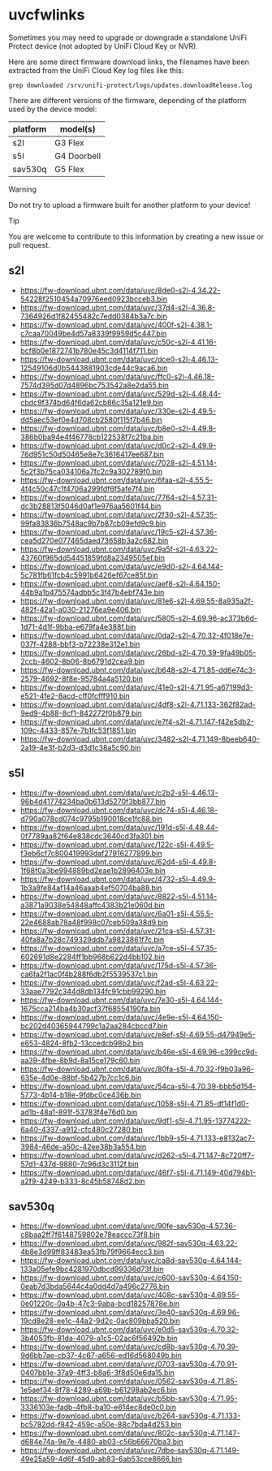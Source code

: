 # uvcfwlinks

Sometimes you may need to upgrade or downgrade a standalone UniFi Protect
device (not adopted by UniFi Cloud Key or NVR).

Here are some direct firmware download links, the filenames have been extracted from
the UniFi Cloud Key log files like this:

```
grep downloaded /srv/unifi-protect/logs/updates.downloadRelease.log
```

There are different versions of the firmware, depending of the platform used
by the device model:

| platform | model(s)    |
|----------|-------------|
| s2l      | G3 Flex     |
| s5l      | G4 Doorbell |
| sav530q  | G5 Flex     |

> [!WARNING]
> Do not try to upload a firmware built for another platform to your device!

> [!TIP]
> You are welcome to contribute to this information by creating a new issue or
  pull request.

## s2l

- https://fw-download.ubnt.com/data/uvc/8de0-s2l-4.34.22-54228f2510454a70976eed0923bcceb3.bin
- https://fw-download.ubnt.com/data/uvc/37d4-s2l-4.36.8-7364926d1f82455482c7edd0384b3a7c.bin
- https://fw-download.ubnt.com/data/uvc/400f-s2l-4.38.1-c7caa70049be4d57a8339f9959d5c447.bin
- https://fw-download.ubnt.com/data/uvc/c50c-s2l-4.41.16-bcf8b0e1872741b780e45c3d4114f711.bin
- https://fw-download.ubnt.com/data/uvc/dce0-s2l-4.46.13-12549106d0b5443881903cde44c9aca6.bin
- https://fw-download.ubnt.com/data/uvc/ffc0-s2l-4.46.18-7574d395d07d4896bc753542a8e2da55.bin
- https://fw-download.ubnt.com/data/uvc/529d-s2l-4.48.44-cbdc9f374bd64f6da62cb86c35a121e9.bin
- https://fw-download.ubnt.com/data/uvc/330e-s2l-4.49.5-dd5aec53ef0e4d708cb2580f115f7b46.bin
- https://fw-download.ubnt.com/data/uvc/b8e0-s2l-4.49.8-386b0ba94e4f46778cb122538f7c21ba.bin
- https://fw-download.ubnt.com/data/uvc/d0c2-s2l-4.49.9-76d951c50d50465e8e7c3616417ee687.bin
- https://fw-download.ubnt.com/data/uvc/7028-s2l-4.51.14-5c2f3b75ca034106a7fc2c9a302789f0.bin
- https://fw-download.ubnt.com/data/uvc/6faa-s2l-4.55.5-4f4c50c47c1f4706a299fdf6f5afe7f4.bin
- https://fw-download.ubnt.com/data/uvc/7764-s2l-4.57.31-dc3b28813f5046d0af1e976aa5601f44.bin
- https://fw-download.ubnt.com/data/uvc/2f30-s2l-4.57.35-99fa83836b7548ac9b7b87cb09efd9c9.bin
- https://fw-download.ubnt.com/data/uvc/19c5-s2l-4.57.36-cea5d270e077465daed73658b3a2c682.bin
- https://fw-download.ubnt.com/data/uvc/9a5f-s2l-4.63.22-43760f965dd54451859fd8a2349505ef.bin
- https://fw-download.ubnt.com/data/uvc/e9d0-s2l-4.64.144-5c781fb61fcb4c5991b6426ef67ce85f.bin
- https://fw-download.ubnt.com/data/uvc/aef8-s2l-4.64.150-44b9a1b475574adbb5c3f47b4ebf743e.bin
- https://fw-download.ubnt.com/data/uvc/81e6-s2l-4.69.55-8a935a2f-482f-42a1-a030-21276ea9e406.bin
- https://fw-download.ubnt.com/data/uvc/5805-s2l-4.69.96-ac373b6d-1d71-4d1f-9bba-e679fa4e388f.bin
- https://fw-download.ubnt.com/data/uvc/0da2-s2l-4.70.32-4f018e7e-037f-4288-bbf3-b72238e312e1.bin
- https://fw-download.ubnt.com/data/uvc/26bd-s2l-4.70.39-9fa49b05-2ccb-4602-8b06-8b6791d2cea9.bin
- https://fw-download.ubnt.com/data/uvc/b648-s2l-4.71.85-dd6e74c3-2579-4692-8f8e-95784a4a5120.bin
- https://fw-download.ubnt.com/data/uvc/41e0-s2l-4.71.95-a67199d3-e521-4fe2-8acd-cff0fcfff910.bin
- https://fw-download.ubnt.com/data/uvc/4df8-s2l-4.71.133-362f82ad-9ed9-4b88-8cf1-842272f0b879.bin
- https://fw-download.ubnt.com/data/uvc/e7f4-s2l-4.71.147-f42e5db2-109c-4433-857e-7b1fc53f1851.bin
- https://fw-download.ubnt.com/data/uvc/3482-s2l-4.71.149-8beeb640-2a19-4e3f-b2d3-d3d1c38a5c90.bin

## s5l

- https://fw-download.ubnt.com/data/uvc/c2b2-s5l-4.46.13-96b4d41774234ba0b613d5270f3bb877.bin
- https://fw-download.ubnt.com/data/uvc/dc74-s5l-4.46.18-d790a078cd074c9795b190018ce1fc88.bin
- https://fw-download.ubnt.com/data/uvc/191d-s5l-4.48.44-0f7789aa82f64e838cdc3640cd3fa301.bin
- https://fw-download.ubnt.com/data/uvc/122c-s5l-4.49.5-f3eb6cf7c800419993daf27916277899.bin
- https://fw-download.ubnt.com/data/uvc/62d4-s5l-4.49.8-1f68f0a3be994889bd2eae1b2896403e.bin
- https://fw-download.ubnt.com/data/uvc/4732-s5l-4.49.9-1b3a8fe84af14a46aaab4ef50704ba88.bin
- https://fw-download.ubnt.com/data/uvc/8822-s5l-4.51.14-a3871a9038e54848affc4383b21e060d.bin
- https://fw-download.ubnt.com/data/uvc/6a01-s5l-4.55.5-22e4688ab78a48f998c07ceb509a38d9.bin
- https://fw-download.ubnt.com/data/uvc/21ca-s5l-4.57.31-40fa8a7b28c749329ddb7a9823861f7c.bin
- https://fw-download.ubnt.com/data/uvc/a7ce-s5l-4.57.35-602691d8e2284ff1bb968b622d4bb102.bin
- https://fw-download.ubnt.com/data/uvc/175d-s5l-4.57.36-ca6fa2f1ac0f4b288f6db2f5539537c1.bin
- https://fw-download.ubnt.com/data/uvc/f2ad-s5l-4.63.22-33aae7792c344d8db134fc91cbb99290.bin
- https://fw-download.ubnt.com/data/uvc/7e30-s5l-4.64.144-1675cca214ba4b30acf37f68554190fa.bin
- https://fw-download.ubnt.com/data/uvc/4e9e-s5l-4.64.150-bc202d40365944799c1a2aa284cbccd7.bin
- https://fw-download.ubnt.com/data/uvc/e8ef-s5l-4.69.55-d47949e5-e653-4824-8fb2-13ccedcb98b2.bin
- https://fw-download.ubnt.com/data/uvc/b46e-s5l-4.69.96-c399cc9d-aa39-4fbe-8b9d-8a15ce179c60.bin
- https://fw-download.ubnt.com/data/uvc/80fa-s5l-4.70.32-f9b03a96-635e-4d0e-88bf-5b427b7cc1c6.bin
- https://fw-download.ubnt.com/data/uvc/54ca-s5l-4.70.39-bbb5d154-5773-4b14-b18e-9fdbc0ce436b.bin
- https://fw-download.ubnt.com/data/uvc/1058-s5l-4.71.85-df14f1d0-ad1b-48a1-891f-53783f4e76d0.bin
- https://fw-download.ubnt.com/data/uvc/9df1-s5l-4.71.95-13774222-6a40-4337-a912-cfc480c27280.bin
- https://fw-download.ubnt.com/data/uvc/1bb9-s5l-4.71.133-e8132ac7-3984-46de-a50c-42ee38b3a554.bin
- https://fw-download.ubnt.com/data/uvc/d262-s5l-4.71.147-8c720ff7-57d1-437d-9880-7c96d3c3112f.bin
- https://fw-download.ubnt.com/data/uvc/46f7-s5l-4.71.149-40d794b1-a2f9-4249-b333-8c45b58748d2.bin

## sav530q

- https://fw-download.ubnt.com/data/uvc/90fe-sav530q-4.57.36-c8baa2ff7f6148759802e78eaccc73f8.bin
- https://fw-download.ubnt.com/data/uvc/982f-sav530q-4.63.22-4b8e3d99ff83483ea53fb79f9664ecc3.bin
- https://fw-download.ubnt.com/data/uvc/ca8d-sav530q-4.64.144-133a05efe9bc4281970dbcd99336d73f.bin
- https://fw-download.ubnt.com/data/uvc/c600-sav530q-4.64.150-0eab7d3bda5644c4a0dd4d7a496c2776.bin
- https://fw-download.ubnt.com/data/uvc/408c-sav530q-4.69.55-0e01220c-0a4b-47c3-9aba-bcd18257878e.bin
- https://fw-download.ubnt.com/data/uvc/3e40-sav530q-4.69.96-19cd8e28-ee1c-44a2-9d2c-0ac809bba520.bin
- https://fw-download.ubnt.com/data/uvc/e0d5-sav530q-4.70.32-3b4053fb-81da-4079-a1c5-02ac6f56492b.bin
- https://fw-download.ubnt.com/data/uvc/cd8b-sav530q-4.70.39-9d6bb7ae-cb37-4c67-a656-ed16d568049b.bin
- https://fw-download.ubnt.com/data/uvc/0703-sav530q-4.70.91-0407bb1e-37a9-4ff3-b8a6-3f8d50e6da15.bin
- https://fw-download.ubnt.com/data/uvc/0562-sav530q-4.71.85-1e5aef34-8f78-4289-a69b-b61298ab2ec6.bin
- https://fw-download.ubnt.com/data/uvc/b5bb-sav530q-4.71.95-3336103e-fadb-4fb8-ba10-e614ec8de0c0.bin
- https://fw-download.ubnt.com/data/uvc/b264-sav530q-4.71.133-bc5782dd-f842-459c-a50e-88c7bda4d253.bin
- https://fw-download.ubnt.com/data/uvc/802c-sav530q-4.71.147-d684e74a-9e7e-4480-ab03-c56b66670ba3.bin
- https://fw-download.ubnt.com/data/uvc/7dbe-sav530q-4.71.149-49e25a59-4d6f-45d0-ab83-6ab53cce8666.bin
